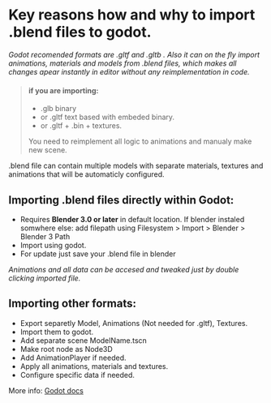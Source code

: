 # Key reasons how and why to import .blend files to godot.

*Godot recomended formats are .gltf and .gltb .
Also it can on the fly import animations, materials and models from .blend files, which makes all changes apear instantly in editor without any reimplementation in code.*

> #### if you are importing:
> - .glb binary
> - or .gltf text based with embeded binary.
> - or .gltf + .bin + textures.
>
> You need to reimplement all logic to animations and manualy make new scene.

.blend file can contain multiple models with separate materials, textures and animations that will be automaticly configured.

## Importing .blend files directly within Godot:
- Requires **Blender 3.0 or later** in default location.
    If blender instaled somwhere else:
    add filepath using Filesystem > Import > Blender > Blender 3 Path
- Import using godot.
- For update just save your .blend file in blender

*Animations and all data can be accesed and tweaked just by double clicking imported file.*

## Importing other formats:
- Export separetly Model, Animations (Not needed for .gltf), Textures.
- Import them to godot.
- Add separate scene ModelName.tscn
- Make root node as Node3D
- Add AnimationPlayer if needed.
- Apply all animations, materials and textures.
- Configure specific data if needed.

More info: [Godot docs](https://docs.godotengine.org/en/4.5/tutorials/assets_pipeline/)